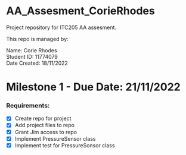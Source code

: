 # AA_Assesment_CorieRhodes

Project repository for ITC205 AA assesment.

This repo is managed by:

Name: Corie Rhodes 
\
Student ID: 11774079
\
Date Created: 18/11/2022



# Milestone 1 - Due Date: 21/11/2022
### Requirements:
- [x] Create repo for project
- [x] Add project files to repo
- [x] Grant Jim access to repo
- [x] Implement PressureSensor class
- [x] Implement test for PressureSonsor class
